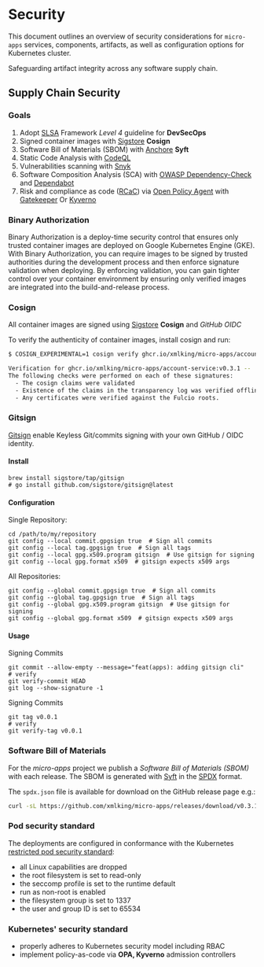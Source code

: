 # Security

This document outlines an overview of security considerations for `micro-apps` services, components, artifacts, as well as configuration options for Kubernetes cluster.

Safeguarding artifact integrity across any software supply chain.

## Supply Chain Security

### Goals

1. Adopt [SLSA](http://slsa.dev/) Framework _Level 4_ guideline for **DevSecOps**
2. Signed container images with [Sigstore](https://www.sigstore.dev/) **Cosign**
3. Software Bill of Materials (SBOM) with [Anchore](https://anchore.com/sbom) **Syft**
4. Static Code Analysis with [CodeQL](https://colinsalmcorner.com/custom-codeql/)
5. Vulnerabilities scanning with [Snyk](https://snyk.io/product/open-source-security-management/)
6. Software Composition Analysis (SCA) with [OWASP Dependency-Check](https://jeremylong.github.io/DependencyCheck/) and [Dependabot](https://github.com/features/security)
7. Risk and compliance as code ([RCaC](https://cloud.google.com/solutions/risk-and-compliance-as-code)) via [Open Policy Agent](https://www.openpolicyagent.org/) with [Gatekeeper](https://open-policy-agent.github.io/gatekeeper/website/docs/) Or [Kyverno](https://kyverno.io/)

### Binary Authorization

Binary Authorization is a deploy-time security control that ensures only trusted container images are deployed on Google Kubernetes Engine (GKE).
With Binary Authorization, you can require images to be signed by trusted authorities during the development process and then enforce signature validation when deploying.
By enforcing validation, you can gain tighter control over your container environment by ensuring only verified images are integrated into the build-and-release process.

### Cosign

All container images are signed using [Sigstore](https://www.sigstore.dev/) **Cosign** and _GitHub OIDC_

To verify the authenticity of container images, install cosign and run:

```bash
$ COSIGN_EXPERIMENTAL=1 cosign verify ghcr.io/xmlking/micro-apps/account-service:v0.3.1

Verification for ghcr.io/xmlking/micro-apps/account-service:v0.3.1 --
The following checks were performed on each of these signatures:
  - The cosign claims were validated
  - Existence of the claims in the transparency log was verified offline
  - Any certificates were verified against the Fulcio roots.
```

### Gitsign

[Gitsign](https://github.com/sigstore/gitsign) enable Keyless Git/commits signing with your own GitHub / OIDC identity.

#### Install

```shell
brew install sigstore/tap/gitsign
# go install github.com/sigstore/gitsign@latest
```

#### Configuration

Single Repository:

```shell
cd /path/to/my/repository
git config --local commit.gpgsign true  # Sign all commits
git config --local tag.gpgsign true  # Sign all tags
git config --local gpg.x509.program gitsign  # Use gitsign for signing
git config --local gpg.format x509  # gitsign expects x509 args
```

All Repositories:

```shell
git config --global commit.gpgsign true  # Sign all commits
git config --global tag.gpgsign true  # Sign all tags
git config --global gpg.x509.program gitsign  # Use gitsign for signing
git config --global gpg.format x509  # gitsign expects x509 args
```

#### Usage

Signing Commits

```shell
git commit --allow-empty --message="feat(apps): adding gitsign cli"
# verify
git verify-commit HEAD
git log --show-signature -1
```

Signing Commits

```shell
git tag v0.0.1
# verify
git verify-tag v0.0.1
```

### Software Bill of Materials

For the _micro-apps_ project we publish a _Software Bill of Materials (SBOM)_ with each release. The SBOM is generated with [Syft](https://github.com/anchore/syft) in the [SPDX](https://spdx.dev/) format.

The `spdx.json` file is available for download on the GitHub release page e.g.:

```bash
curl -sL https://github.com/xmlking/micro-apps/releases/download/v0.3.1/micro_0.3.1_sbom.spdx.json | jq
```

### Pod security standard

The  deployments are configured in conformance with the Kubernetes [restricted pod security standard](https://kubernetes.io/docs/concepts/security/pod-security-standards/#restricted):

- all Linux capabilities are dropped
- the root filesystem is set to read-only
- the seccomp profile is set to the runtime default
- run as non-root is enabled
- the filesystem group is set to 1337
- the user and group ID is set to 65534

### Kubernetes' security standard

- properly adheres to Kubernetes security model including RBAC
- implement policy-as-code via **OPA, Kyverno** admission controllers
